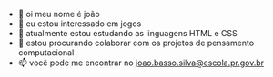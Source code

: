 - 👋 oi meu nome é joão 
- 👀 eu estou interessado em jogos
- 🌱 atualmente estou estudando as linguagens HTML e CSS
- 💞️ estou procurando colaborar com os projetos de pensamento computacional
- 📫 você pode me encontrar no joao.basso.silva@escola.pr.gov.br

<!---
agnzeus/agnzeus is a ✨ special ✨ repository because its `README.md` (this file) appears on your GitHub profile.
You can click the Preview link to take a look at your changes.
--->

